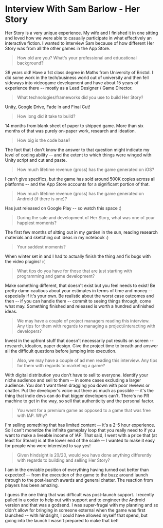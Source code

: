 # Interview With Sam Barlow - Her Story

Her Story is a very unique experience. My wife and I finished it in
one sitting and loved how we were able to casually participate in what
effectively an interactive fiction. I wanted to interview Sam because
of how different Her Story was from all the other games in the App Store.

>How old are you? What's your professional and educational
>background?

38 years old! Have a 1st class degree in Maths from University of
Bristol. I did some work in the tech/business world out of university
and then fell sideways into videogame development and have about 15
years of experience there -- mostly as a Lead Designer / Game
Director.

>What technologies/frameworks did you use to build Her Story?

Unity, Google Drive, Fade In and Final Cut!

>How long did it take to build?

14 months from blank sheet of paper to shipped game. More than six
months of that was purely on-paper work, research and ideation.

>How big is the code base?

The fact that I don't know the answer to that question might indicate
my level of coding ability -- and the extent to which things were
winged with Unity script and cut and paste.

>How much lifetime revenue (gross) has the game generated on iOS?

I can't give specifics, but the game has sold around 500K copies
across all platforms -- and the App Store accounts for a significant
portion of that.

>How much lifetime revenue (gross) has the game generated on Android
>(if there is one)?

Has just released on Google Play -- so watch this space :)

>During the sale and development of Her Story, what was one of your
>happiest moments?

The first few months of sitting out in my garden in the sun, reading
research materials and sketching out ideas in my notebook :)

>Your saddest moments?

When winter set in and I had to actually finish the thing and fix bugs
with the video plugins! :(

>What tips do you have for those that are just starting with
>programming and game development?

Make something different, that doesn't exist but you feel needs to
exist! Be pretty damn cautious about your estimates in terms of time
and money -- especially if it's your own. Be realistic about the worst
case outcomes and then -- if you can handle them -- commit to seeing
things through, come what may. Something finished and released is
worth a hundred unfinished ideas.

>We may have a couple of project managers reading this interview. Any
>tips for them with regards to managing a project/interacting with
>developers?

Invest in the upfront stuff that doesn't necessarily put results on
screen -- research, ideation, paper design. Give the project time to
breath and answer all the difficult questions before jumping into
execution.

>Also, we may have a couple of ad men reading this interview. Any tips
>for them with regards to marketing a game?

With digital distribution you don't have to sell to everyone. Identify
your niche audience and sell to them -- in some cases excluding a
larger audience. You don't want them dragging you down with poor
reviews or chatter. Put the developer's voice out there as much as
possible -- it's the thing that indie devs can do that bigger
developers can't. There's no PR machine to get in the way, so sell
that authenticity and the personal factor.

>You went for a premium game as opposed to a game that was free with
>IAP. Why?

I'm selling something that has limited content -- it's a 2-5 hour
experience. So I can't monetize the infinite gameplay loop that you
really need to if you want to make a liveable income of IAP. That
said, I went with a price that (at least for Steam) is at the lower
end of the scale -- I wanted to make it easy for people who were
interested to say yes!

>Given hindsight is 20/20, would you have done anything differently
>with regards to building and selling Her Story?

I am in the enviable position of everything having turned out better
than expected! -- from the execution of the game to the buzz around
launch through to the post-launch awards and general chatter. The
reaction from players has been amazing.

I guess the one thing that was difficult was post-launch support. I
recently pulled in a coder to help out with support and to engineer
the Android version and that was a godsend. I was super-frugal with my
planning and so didn't allow for bringing in someone external when the
game was first launched -- with hindsight, I could have allowed myself
that spend, but going into the launch I wasn't prepared to make that
bet!
